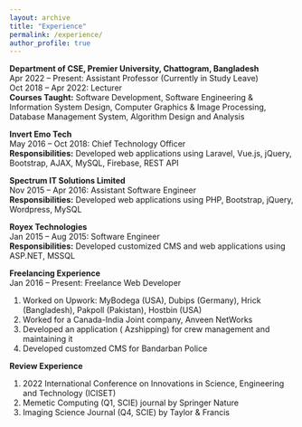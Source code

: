 ```yaml
---
layout: archive
title: "Experience"
permalink: /experience/
author_profile: true
---
```


**Department of CSE, Premier University, Chattogram, Bangladesh** <br />
Apr 2022 – Present: Assistant Professor (Currently in Study Leave) <br />
Oct 2018 – Apr 2022: Lecturer <br />
**Courses Taught:** Software Development, Software Engineering & Information System Design, Computer Graphics & Image Processing, Database Management System, Algorithm Design and Analysis

**Invert Emo Tech** <br />
May 2016 – Oct 2018: Chief Technology Officer <br />
**Responsibilities:** Developed web applications using Laravel, Vue.js, jQuery, Bootstrap, AJAX, MySQL, Firebase, REST API

**Spectrum IT Solutions Limited** <br />
Nov 2015 – Apr 2016: Assistant Software Engineer <br />
**Responsibilities:** Developed web applications using PHP, Bootstrap, jQuery, Wordpress, MySQL

**Royex Technologies** <br />
Jan 2015 – Aug 2015: Software Engineer <br />
**Responsibilities:** Developed customized CMS and web applications using ASP.NET, MSSQL

**Freelancing Experience** <br />
Jan 2016 – Present: Freelance Web Developer <br />
1. Worked on Upwork: MyBodega (USA), Dubips (Germany), Hrick (Bangladesh), Pakpoll (Pakistan), Hostbin (USA)
2. Worked for a Canada-India Joint company, Anveen NetWorks
3. Developed an application ( Azshipping) for crew management and maintaining it
4. Developed customzed CMS for Bandarban Police

**Review Experience** <br />
1. 2022 International Conference on Innovations in Science, Engineering and Technology (ICISET)
2. Memetic Computing (Q1, SCIE) journal by Springer Nature
3. Imaging Science Journal (Q4, SCIE) by Taylor & Francis



